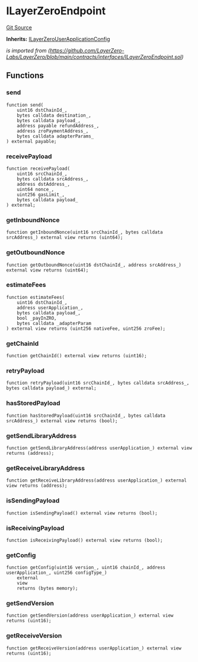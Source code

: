 # ILayerZeroEndpoint
[Git Source](https://github.com/malda-protocol/malda-lending/blob/157d7bccdcadcb7388d89b00ec47106a82e67e78/src\interfaces\external\layerzero\ILayerZeroEndpoint.sol)

**Inherits:**
[ILayerZeroUserApplicationConfig](/src\interfaces\external\layerzero\ILayerZeroUserApplicationConfig.sol\interface.ILayerZeroUserApplicationConfig.md)

*is imported from
(https://github.com/LayerZero-Labs/LayerZero/blob/main/contracts/interfaces/ILayerZeroEndpoint.sol)*


## Functions
### send


```solidity
function send(
    uint16 dstChainId_,
    bytes calldata destination_,
    bytes calldata payload_,
    address payable refundAddress_,
    address zroPaymentAddress_,
    bytes calldata adapterParams_
) external payable;
```

### receivePayload


```solidity
function receivePayload(
    uint16 srcChainId_,
    bytes calldata srcAddress_,
    address dstAddress_,
    uint64 nonce_,
    uint256 gasLimit_,
    bytes calldata payload_
) external;
```

### getInboundNonce


```solidity
function getInboundNonce(uint16 srcChainId_, bytes calldata srcAddress_) external view returns (uint64);
```

### getOutboundNonce


```solidity
function getOutboundNonce(uint16 dstChainId_, address srcAddress_) external view returns (uint64);
```

### estimateFees


```solidity
function estimateFees(
    uint16 dstChainId_,
    address userApplication_,
    bytes calldata payload_,
    bool _payInZRO,
    bytes calldata _adapterParam
) external view returns (uint256 nativeFee, uint256 zroFee);
```

### getChainId


```solidity
function getChainId() external view returns (uint16);
```

### retryPayload


```solidity
function retryPayload(uint16 srcChainId_, bytes calldata srcAddress_, bytes calldata payload_) external;
```

### hasStoredPayload


```solidity
function hasStoredPayload(uint16 srcChainId_, bytes calldata srcAddress_) external view returns (bool);
```

### getSendLibraryAddress


```solidity
function getSendLibraryAddress(address userApplication_) external view returns (address);
```

### getReceiveLibraryAddress


```solidity
function getReceiveLibraryAddress(address userApplication_) external view returns (address);
```

### isSendingPayload


```solidity
function isSendingPayload() external view returns (bool);
```

### isReceivingPayload


```solidity
function isReceivingPayload() external view returns (bool);
```

### getConfig


```solidity
function getConfig(uint16 version_, uint16 chainId_, address userApplication_, uint256 configType_)
    external
    view
    returns (bytes memory);
```

### getSendVersion


```solidity
function getSendVersion(address userApplication_) external view returns (uint16);
```

### getReceiveVersion


```solidity
function getReceiveVersion(address userApplication_) external view returns (uint16);
```

